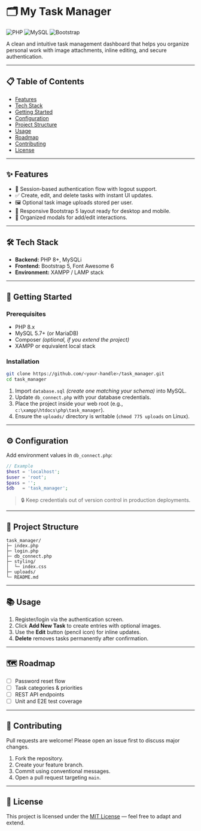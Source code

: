 # 🗂️ My Task Manager

![PHP](https://img.shields.io/badge/PHP-8.x-777BB4?logo=php&logoColor=white)
![MySQL](https://img.shields.io/badge/MySQL-5.7%2B-4479A1?logo=mysql&logoColor=white)
![Bootstrap](https://img.shields.io/badge/Bootstrap-5-7952B3?logo=bootstrap&logoColor=white)

A clean and intuitive task management dashboard that helps you organize personal
work with image attachments, inline editing, and secure authentication.

---

## 📋 Table of Contents

- [Features](#-features)
- [Tech Stack](#-tech-stack)
- [Getting Started](#-getting-started)
- [Configuration](#-configuration)
- [Project Structure](#-project-structure)
- [Usage](#-usage)
- [Roadmap](#-roadmap)
- [Contributing](#-contributing)
- [License](#-license)

---

## ✨ Features

- 🔐 Session-based authentication flow with logout support.
- ✅ Create, edit, and delete tasks with instant UI updates.
- 🖼️ Optional task image uploads stored per user.
- 📱 Responsive Bootstrap 5 layout ready for desktop and mobile.
- 🧰 Organized modals for add/edit interactions.

---

## 🛠 Tech Stack

- **Backend:** PHP 8+, MySQLi
- **Frontend:** Bootstrap 5, Font Awesome 6
- **Environment:** XAMPP / LAMP stack

---

## 🚀 Getting Started

### Prerequisites

- PHP 8.x
- MySQL 5.7+ (or MariaDB)
- Composer _(optional, if you extend the project)_
- XAMPP or equivalent local stack

### Installation

```bash
git clone https://github.com/<your-handle>/task_manager.git
cd task_manager
```

1. Import `database.sql` _(create one matching your schema)_ into MySQL.
2. Update `db_connect.php` with your database credentials.
3. Place the project inside your web root (e.g.,
   `c:\xampp\htdocs\php\task_manager`).
4. Ensure the `uploads/` directory is writable (`chmod 775 uploads` on Linux).

---

## ⚙️ Configuration

Add environment values in `db_connect.php`:

```php
// Example
$host = 'localhost';
$user = 'root';
$pass = '';
$db   = 'task_manager';
```

> 🔒 Keep credentials out of version control in production deployments.

---

## 🧭 Project Structure

```text
task_manager/
├─ index.php
├─ login.php
├─ db_connect.php
├─ styling/
│  └─ index.css
├─ uploads/
└─ README.md
```

---

## 📚 Usage

1. Register/login via the authentication screen.
2. Click **Add New Task** to create entries with optional images.
3. Use the **Edit** button (pencil icon) for inline updates.
4. **Delete** removes tasks permanently after confirmation.

---

## 🗺 Roadmap

- [ ] Password reset flow
- [ ] Task categories & priorities
- [ ] REST API endpoints
- [ ] Unit and E2E test coverage

---

## 🤝 Contributing

Pull requests are welcome! Please open an issue first to discuss major changes.

1. Fork the repository.
2. Create your feature branch.
3. Commit using conventional messages.
4. Open a pull request targeting `main`.

---

## 📄 License

This project is licensed under the [MIT License](LICENSE) — feel free to adapt
and extend.
